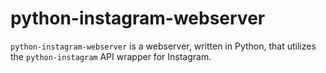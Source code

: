 # python-instagram-webserver

`python-instagram-webserver` is a webserver, written in Python, that utilizes the `python-instagram` API wrapper for Instagram.
